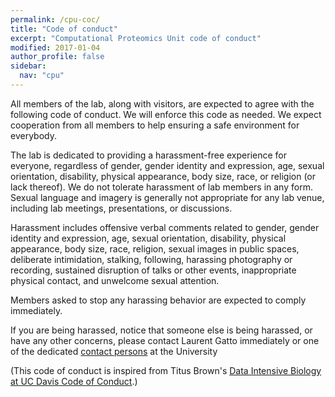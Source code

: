 ```yaml
---
permalink: /cpu-coc/
title: "Code of conduct"
excerpt: "Computational Proteomics Unit code of conduct"
modified: 2017-01-04
author_profile: false
sidebar:
  nav: "cpu"
---
```


All members of the lab, along with visitors, are expected to agree
with the following code of conduct. We will enforce this code as
needed. We expect cooperation from all members to help ensuring a safe
environment for everybody.

The lab is dedicated to providing a harassment-free experience for
everyone, regardless of gender, gender identity and expression, age,
sexual orientation, disability, physical appearance, body size, race,
or religion (or lack thereof). We do not tolerate harassment of lab
members in any form. Sexual language and imagery is generally not
appropriate for any lab venue, including lab meetings, presentations,
or discussions.

Harassment includes offensive verbal comments related to gender,
gender identity and expression, age, sexual orientation, disability,
physical appearance, body size, race, religion, sexual images in
public spaces, deliberate intimidation, stalking, following, harassing
photography or recording, sustained disruption of talks or other
events, inappropriate physical contact, and unwelcome sexual
attention.

Members asked to stop any harassing behavior are expected to comply
immediately.

If you are being harassed, notice that someone else is being harassed,
or have any other concerns, please contact Laurent Gatto immediately
or one of the dedicated [contact
persons](https://intranet.uclouvain.be/fr/myucl/pour-egalite/harcelement.html)
at the University

<!-- For official concerns, please see the Universities -->
<!-- [Public Equality Duties](http://www.equality.admin.cam.ac.uk/training/equalities-law/public-equality-duties) -->
<!-- page. -->

(This code of conduct is inspired from Titus Brown's
[Data Intensive Biology at UC Davis Code of Conduct](http://ivory.idyll.org/lab/coc.html).)
